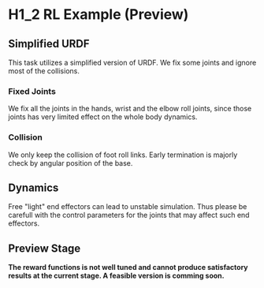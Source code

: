 # H1_2 RL Example (Preview)

## Simplified URDF

This task utilizes a simplified version of URDF. We fix some joints and ignore most of the collisions.

### Fixed Joints

We fix all the joints in the hands, wrist and the elbow roll joints, since those joints has very limited effect on the whole body dynamics.

### Collision

We only keep the collision of foot roll links. Early termination is majorly check by angular position of the base.

## Dynamics

Free "light" end effectors can lead to unstable simulation. Thus please be carefull with the control parameters for the joints that may affect such end effectors.

## Preview Stage

**The reward functions is not well tuned and cannot produce satisfactory results at the current stage. A feasible version is comming soon.**